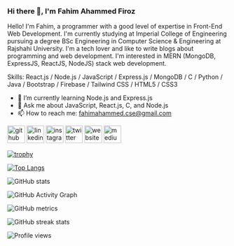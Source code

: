 ### Hi there 👋, I'm Fahim Ahammed Firoz
Hello! I'm Fahim, a programmer with a good level of expertise in Front-End Web Development. I'm currently studying at Imperial College of Engineering pursuing a degree BSc Engineering in Computer Science & Engineering at Rajshahi University. I'm a tech lover and like to write blogs about programming and web development. I'm interested in MERN (MongoDB, ExpressJS, ReactJS, NodeJS) stack web development.


Skills: React.js / Node.js / JavaScript / Express.js / MongoDB / C / Python / Java / Bootstrap / Firebase / Tailwind CSS / HTML5 / CSS3

- 🌱 I’m currently learning Node.js and Express.js 
- 💬 Ask me about JavaScript, React.js, C, and Node.js 
- 📫 How to reach me: fahimahammed.cse@gmail.com 


[<img src='https://cdn.jsdelivr.net/npm/simple-icons@3.0.1/icons/github.svg' alt='github' height='40'>](https://github.com/fahimahammed)  [<img src='https://cdn.jsdelivr.net/npm/simple-icons@3.0.1/icons/linkedin.svg' alt='linkedin' height='40'>](https://www.linkedin.com/in/https://www.linkedin.com/in/fahimahammedfiroz//)  [<img src='https://cdn.jsdelivr.net/npm/simple-icons@3.0.1/icons/instagram.svg' alt='instagram' height='40'>](https://www.instagram.com/https://www.instagram.com/fahimahammed.cse//)  [<img src='https://cdn.jsdelivr.net/npm/simple-icons@3.0.1/icons/twitter.svg' alt='twitter' height='40'>](https://twitter.com/https://twitter.com/FahimAhammedFi1)  [<img src='https://cdn.jsdelivr.net/npm/simple-icons@3.0.1/icons/icloud.svg' alt='website' height='40'>](https://www.fahimahammed.xyz/)  [<img src='https://cdn.jsdelivr.net/npm/simple-icons@3.0.1/icons/medium.svg' alt='medium' height='40'>](https://fahimahammed-cse.medium.com/)  

[![trophy](https://github-profile-trophy.vercel.app/?username=fahimahammed)](https://github.com/ryo-ma/github-profile-trophy)

[![Top Langs](https://github-readme-stats.vercel.app/api/top-langs/?username=fahimahammed)](https://github.com/anuraghazra/github-readme-stats)

![GitHub stats](https://github-readme-stats.vercel.app/api?username=fahimahammed&show_icons=true)  

![GitHub Activity Graph](https://activity-graph.herokuapp.com/graph?username=fahimahammed)  

![GitHub metrics](https://metrics.lecoq.io/fahimahammed)  

![GitHub streak stats](https://github-readme-streak-stats.herokuapp.com/?user=fahimahammed)  

![Profile views](https://gpvc.arturio.dev/fahimahammed)  
